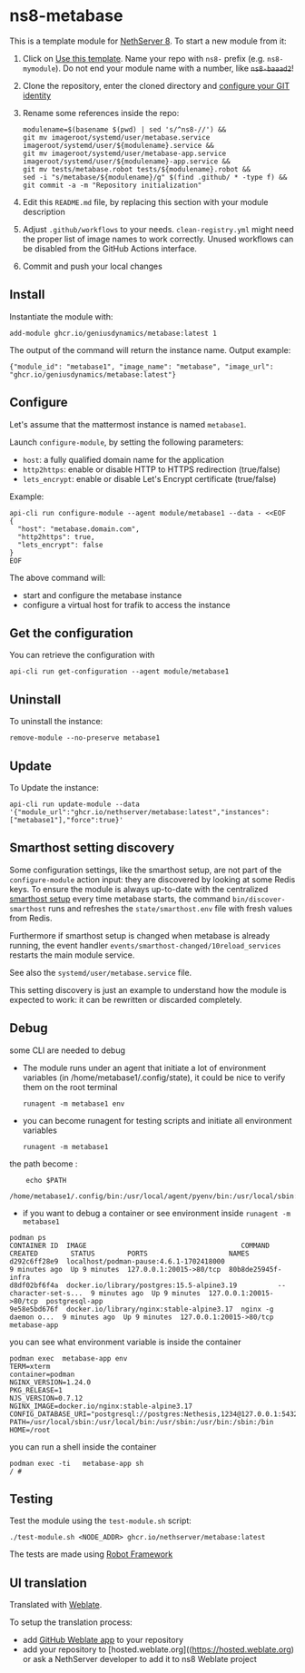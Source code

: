 # ns8-metabase

This is a template module for [NethServer 8](https://github.com/NethServer/ns8-core).
To start a new module from it:

1. Click on [Use this template](https://github.com/NethServer/ns8-metabase/generate).
   Name your repo with `ns8-` prefix (e.g. `ns8-mymodule`). 
   Do not end your module name with a number, like ~~`ns8-baaad2`~~!

1. Clone the repository, enter the cloned directory and
   [configure your GIT identity](https://git-scm.com/book/en/v2/Getting-Started-First-Time-Git-Setup#_your_identity)

1. Rename some references inside the repo:
   ```
   modulename=$(basename $(pwd) | sed 's/^ns8-//') &&
   git mv imageroot/systemd/user/metabase.service imageroot/systemd/user/${modulename}.service &&
   git mv imageroot/systemd/user/metabase-app.service imageroot/systemd/user/${modulename}-app.service && 
   git mv tests/metabase.robot tests/${modulename}.robot &&
   sed -i "s/metabase/${modulename}/g" $(find .github/ * -type f) &&
   git commit -a -m "Repository initialization"
   ```

1. Edit this `README.md` file, by replacing this section with your module
   description

1. Adjust `.github/workflows` to your needs. `clean-registry.yml` might
   need the proper list of image names to work correctly. Unused workflows
   can be disabled from the GitHub Actions interface.

1. Commit and push your local changes

## Install

Instantiate the module with:

    add-module ghcr.io/geniusdynamics/metabase:latest 1

The output of the command will return the instance name.
Output example:

    {"module_id": "metabase1", "image_name": "metabase", "image_url": "ghcr.io/geniusdynamics/metabase:latest"}

## Configure

Let's assume that the mattermost instance is named `metabase1`.

Launch `configure-module`, by setting the following parameters:
- `host`: a fully qualified domain name for the application
- `http2https`: enable or disable HTTP to HTTPS redirection (true/false)
- `lets_encrypt`: enable or disable Let's Encrypt certificate (true/false)


Example:

```
api-cli run configure-module --agent module/metabase1 --data - <<EOF
{
  "host": "metabase.domain.com",
  "http2https": true,
  "lets_encrypt": false
}
EOF
```

The above command will:
- start and configure the metabase instance
- configure a virtual host for trafik to access the instance

## Get the configuration
You can retrieve the configuration with

```
api-cli run get-configuration --agent module/metabase1
```

## Uninstall

To uninstall the instance:

    remove-module --no-preserve metabase1

## Update

To Update the instance:

    api-cli run update-module --data '{"module_url":"ghcr.io/nethserver/metabase:latest","instances":["metabase1"],"force":true}'

## Smarthost setting discovery

Some configuration settings, like the smarthost setup, are not part of the
`configure-module` action input: they are discovered by looking at some
Redis keys.  To ensure the module is always up-to-date with the
centralized [smarthost
setup](https://nethserver.github.io/ns8-core/core/smarthost/) every time
metabase starts, the command `bin/discover-smarthost` runs and refreshes
the `state/smarthost.env` file with fresh values from Redis.

Furthermore if smarthost setup is changed when metabase is already
running, the event handler `events/smarthost-changed/10reload_services`
restarts the main module service.

See also the `systemd/user/metabase.service` file.

This setting discovery is just an example to understand how the module is
expected to work: it can be rewritten or discarded completely.

## Debug

some CLI are needed to debug

- The module runs under an agent that initiate a lot of environment variables (in /home/metabase1/.config/state), it could be nice to verify them
on the root terminal

    `runagent -m metabase1 env`

- you can become runagent for testing scripts and initiate all environment variables
  
    `runagent -m metabase1`

 the path become : 
```
    echo $PATH
    /home/metabase1/.config/bin:/usr/local/agent/pyenv/bin:/usr/local/sbin:/usr/local/bin:/usr/sbin:/usr/bin:/usr/
```

- if you want to debug a container or see environment inside
 `runagent -m metabase1`
 ```
podman ps
CONTAINER ID  IMAGE                                      COMMAND               CREATED        STATUS        PORTS                    NAMES
d292c6ff28e9  localhost/podman-pause:4.6.1-1702418000                          9 minutes ago  Up 9 minutes  127.0.0.1:20015->80/tcp  80b8de25945f-infra
d8df02bf6f4a  docker.io/library/postgres:15.5-alpine3.19          --character-set-s...  9 minutes ago  Up 9 minutes  127.0.0.1:20015->80/tcp  postgresql-app
9e58e5bd676f  docker.io/library/nginx:stable-alpine3.17  nginx -g daemon o...  9 minutes ago  Up 9 minutes  127.0.0.1:20015->80/tcp  metabase-app
```

you can see what environment variable is inside the container
```
podman exec  metabase-app env
TERM=xterm
container=podman
NGINX_VERSION=1.24.0
PKG_RELEASE=1
NJS_VERSION=0.7.12
NGINX_IMAGE=docker.io/nginx:stable-alpine3.17
CONFIG_DATABASE_URI="postgresql://postgres:Nethesis,1234@127.0.0.1:5432/toto"
PATH=/usr/local/sbin:/usr/local/bin:/usr/sbin:/usr/bin:/sbin:/bin
HOME=/root
```

you can run a shell inside the container

```
podman exec -ti   metabase-app sh
/ # 
```
## Testing

Test the module using the `test-module.sh` script:


    ./test-module.sh <NODE_ADDR> ghcr.io/nethserver/metabase:latest

The tests are made using [Robot Framework](https://robotframework.org/)

## UI translation

Translated with [Weblate](https://hosted.weblate.org/projects/ns8/).

To setup the translation process:

- add [GitHub Weblate app](https://docs.weblate.org/en/latest/admin/continuous.html#github-setup) to your repository
- add your repository to [hosted.weblate.org]((https://hosted.weblate.org) or ask a NethServer developer to add it to ns8 Weblate project
